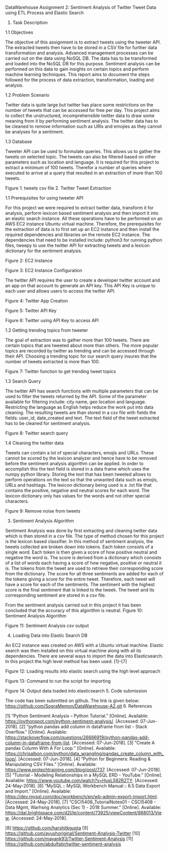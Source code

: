 DataWarehouse
Assignment 2: Sentiment Analysis of Twitter Tweet Data using ETL Process and Elastic Search
1.	Task Description

1.1	Objectives

The objective of this assignment is to extract tweets using the tweeter API. The extracted tweets then have to be stored in a CSV file for further data transformation and analysis. Advanced management processes can be carried out on the data using NoSQL DB. The data has to be transformed and loaded into the NoSQL DB for this purpose. Sentiment analysis can be performed on this data to gain insights on certain topics and perform machine learning techniques. This report aims to document the steps followed for the process of data extraction, transformation, loading and analysis.

1.2	Problem Scenario

Twitter data is quite large but twitter has place some restrictions on the number of tweets that can be accessed for free per day. This project aims to collect the unstructured, incomprehensible twitter data to draw some meaning from it by performing sentiment analysis. The twitter data has to be cleaned to remove information such as URls and emojies as they cannot be analyses for a sentiment. 

1.3	Database

Tweeter API can be used to formulate queries. This allows us to gather the tweets on selected topic. The tweets can also be filtered based on other parameters such as location and language. It is required for this project to extract a minimum of 100 tweets. Therefor a number of queries where executed to arrive at a query that resulted in an extraction of more than 100 tweets.


Figure 1: tweets csv file
2.	Twitter Tweet Extraction

1.1	Prerequisites for using tweeter API

For this project we were required to extract twitter data, transform it for analysis, perform lexicon based sentiment analysis and then import it into an elastic search instance. All these operations have to be performed on an AWS EC2 instance Ubuntu virtual machine. Therefore, the prerequisites for the extraction of data is to first set up an EC2 instance and then install the required dependencies and libraries on the remote EC2 instance. The dependencies that need to be installed include: python3 for running python files, tweepy to use the twitter API for extracting tweets and a lexicon dictionary for the sentiment analysis.



Figure 2: EC2 Instance

Figure 3: EC2 Instance Configuration


The twitter API requires the user to create a developer twitter account and an app on that account to generate an API key. This API Key is unique to each user and allows users to access the twitter API.  


  Figure 4: Twitter App Creation


Figure 5: Twitter API Key



Figure 6: Twitter using API Key to access API

1.2	Getting trending topics from tweeter

The goal of extraction was to gather more than 100 tweets. There are certain topics that are tweeted about more than others. The more popular topics are recorded by twitter as trending and can be accessed through their API. Choosing a trending topic for our search query insures that the number of tweets extracted is more than 100.


Figure 7: Twitter function to get trending tweet topics

1.3	Search Query 

The twitter API has search functions with multiple parameters that can be used to filter the tweets returned by the API. Some of the parameter available for filtering include: city name, geo location and language. Restricting the language as English helps reduce the work put into data cleaning. The resulting tweets are than stored in a csv file with fields the fields: user_id, date_created and text. The text field of the tweet extracted has to be cleaned for sentiment analysis. 



Figure 8: Twitter search query

1.4	Cleaning the twitter data

Tweets can contain a lot of special characters, emojis and URLs. These cannot be scored by the lexicon analyzer and hence have to be removed before the sentiment analysis algorithm can be applied. In order to accomplish this the text field is stored in a data frame which uses the numpy python library. Storing the text that has been tweeted allows to perform operations on the text so that the unwanted data such as emojis, URLs and hashtags. The lexicon dictionary being used is a .txt file that contains the positive, negative and neutral scores for each word. The lexicon dictionary only has values for the words and not other special characters.  



Figure 9: Remove noise from tweets




3.	Sentiment Analysis Algorithm

Sentiment Analysis was done by first extracting and cleaning twitter data which is then stored in a csv file. The type of method chosen for this project is the lexicon based classifier. In this method of sentiment analysis, the tweets collected are broken down into tokens. Each token consists of a single word. Each token is then given a score of how positive neutral and negative the word is. The score is derived from a dictionary which consists of a list of words each having a score of how negative, positive or neutral it is. The tokens from the tweet are used to retrieve their corresponding score from the dictionary. The score for all three sentiments are added for each of the tokens giving a score for the entire tweet. Therefore, each tweet will have a score for each of the sentiments. The sentiment with the highest score is the final sentiment that is linked to the tweek.  The tweet and its corresponding sentiment are stored in a csv file.  



From the sentiment analysis carried out in this project it has been concluded that the accuracy of this algorithm is neutral. 
Figure 10: Sentiment Analysis Algorithm






Figure 11: Sentiment Analysis csv output
	
4.	Loading Data into Elastic Search DB

An EC2 instance was created on AWS with a Ubuntu virtual machine. Elastic search was then installed on this virtual machine along with all its dependencies. There are several ways to import the data into Elasticsearch. In this project the high level method has been used. [1]–[7]


Figure 12: Loading results into elastic search using the high level approach


Figure 13: Command to run the script for importing



Figure 14: Output data loaded into elasticsearch
5.	Code submission

The code has been submitted on github. The link is given below:
https://github.com/SograMemon/DataWarehouse-A2.git
6.	References


[1]	“Python Sentiment Analysis – Python Tutorial.” [Online]. Available: https://pythonspot.com/python-sentiment-analysis/. [Accessed: 07-Jun-2018].
[2]	“python pandas add column in dataframe from list - Stack Overflow.” [Online]. Available: https://stackoverflow.com/questions/26666919/python-pandas-add-column-in-dataframe-from-list. [Accessed: 07-Jun-2018].
[3]	“Create A pandas Column With A For Loop.” [Online]. Available: https://chrisalbon.com/python/data_wrangling/pandas_create_column_with_loop/. [Accessed: 07-Jun-2018].
[4]	“Python for Beginners: Reading &amp; Manipulating CSV Files.” [Online]. Available: https://www.protechtraining.com/blog/post/737. [Accessed: 07-Jun-2018].
[5]	“Tutorial - Modeling Relationships in a MySQL ERD - YouTube.” [Online]. Available: https://www.youtube.com/watch?v=HusL582R2TY. [Accessed: 24-May-2018].
[6]	“MySQL :: MySQL Workbench Manual :: 6.5 Data Export and Import.” [Online]. Available: https://dev.mysql.com/doc/workbench/en/wb-admin-export-import.html. [Accessed: 24-May-2018].
[7]	“CSCI5408_TutorialNotes01 - CSCI5408 - Data Mgmt, Warhsng Analytics (Sec 1) - 2018 Summer.” [Online]. Available: https://dal.brightspace.com/d2l/le/content/73925/viewContent/988013/View. [Accessed: 24-May-2018].

[8]	 https://github.com/harshitkgupta
[9]	 https://github.com/ayushoriginal/Sentiment-Analysis-Twitter
[10]	 https://github.com/mayank93/Twitter-Sentiment-Analysis
[11]	 https://github.com/abdulfatir/twitter-sentiment-analysis



